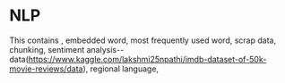 # NLP
This contains ,
embedded word,
most frequently used word,
scrap data,
chunking,
sentiment analysis-- data(https://www.kaggle.com/lakshmi25npathi/imdb-dataset-of-50k-movie-reviews/data),
regional language,
